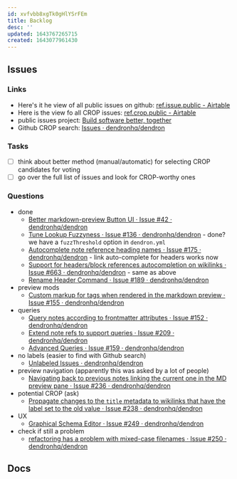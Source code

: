 ```yaml
---
id: xvfvbb8xgTk0gHlYSrFEm
title: Backlog
desc: ''
updated: 1643767265715
created: 1643077961430
---
```


## Issues

### Links

- Here's it he view of all public issues on github: [ref.issue.public - Airtable](https://airtable.com/shrEs45MHwoEF6Bzp/tblEKgeLwxRTwUWil)
- Here is the view fo all CROP issues: [ref.crop.public - Airtable](https://airtable.com/shrnIyOMe5mO32gHN)
- public issues project: [Build software better, together](https://github.com/orgs/dendronhq/projects/7)
- Github CROP search: [Issues · dendronhq/dendron](https://github.com/dendronhq/dendron/labels/kind.crop)

### Tasks

- [ ] think about better method (manual/automatic) for selecting CROP candidates for voting
- [ ] go over the full list of issues and look for CROP-worthy ones

### Questions

- done
  - [Better markdown-preview Button UI · Issue #42 · dendronhq/dendron](https://github.com/dendronhq/dendron/issues/42)
  - [Tune Lookup Fuzzyness · Issue #136 · dendronhq/dendron](https://github.com/dendronhq/dendron/issues/136) - done? we have a `fuzzThreshold` option in `dendron.yml`
  - [Autocomplete note reference heading names · Issue #175 · dendronhq/dendron](https://github.com/dendronhq/dendron/issues/175) - link auto-complete for headers works now
  - [Support for headers/block references autocompletion on wikilinks · Issue #663 · dendronhq/dendron](https://github.com/dendronhq/dendron/issues/663) - same as above
  - [Rename Header Command · Issue #189 · dendronhq/dendron](https://github.com/dendronhq/dendron/issues/189)
- preview mods
  - [Custom markup for tags when rendered in the markdown preview · Issue #155 · dendronhq/dendron](https://github.com/dendronhq/dendron/issues/155)
- queries
  - [Query notes according to frontmatter attributes · Issue #152 · dendronhq/dendron](https://github.com/dendronhq/dendron/issues/152)
  - [Extend note refs to support queries · Issue #209 · dendronhq/dendron](https://github.com/dendronhq/dendron/issues/209)
  - [Advanced Queries · Issue #159 · dendronhq/dendron](https://github.com/dendronhq/dendron/issues/159)
- no labels (easier to find with Github search)
  - [Unlabeled Issues · dendronhq/dendron](https://github.com/dendronhq/dendron/issues?q=is:open+is:issue+no:label)
- preview navigation (apparently this was asked by a lot of people)
  - [Navigating back to previous notes linking the current one in the MD preview pane · Issue #236 · dendronhq/dendron](https://github.com/dendronhq/dendron/issues/236)
- potential CROP (ask)
  - [Propagate changes to the `title` metadata to wikilinks that have the label set to the old value · Issue #238 · dendronhq/dendron](https://github.com/dendronhq/dendron/issues/238)
- UX
  - [Graphical Schema Editor · Issue #249 · dendronhq/dendron](https://github.com/dendronhq/dendron/issues/249)
- check if still a problem
  - [refactoring has a problem with mixed-case filenames · Issue #250 · dendronhq/dendron](https://github.com/dendronhq/dendron/issues/250)

## Docs
